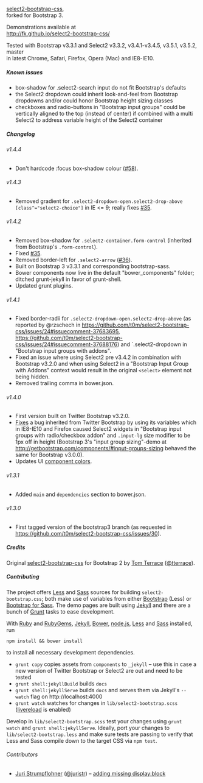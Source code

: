 [select2-bootstrap-css](https://github.com/t0m/select2-bootstrap-css),  
forked for Bootstrap 3.

Demonstrations available at  
http://fk.github.io/select2-bootstrap-css/

Tested with Bootstrap v3.3.1 and Select2 v3.3.2, v3.4.1-v3.4.5, v3.5.1, v3.5.2, master  
in latest Chrome, Safari, Firefox, Opera (Mac) and IE8-IE10.

##### Known issues

 * box-shadow for .select2-search input do not fit Bootstrap's defaults
 * the Select2 dropdown could inherit look-and-feel from Bootstrap dropdowns and/or could honor Bootstrap height sizing classes
 * checkboxes and radio-buttons in "Bootstrap input groups" could be vertically aligned to the top (instead of center) if combined with a multi Select2 to address variable height of the Select2 container

##### Changelog

###### v1.4.4

 * Don't hardcode :focus box-shadow colour ([#58](https://github.com/t0m/select2-bootstrap-css/issues/58)).

###### v1.4.3

 * Removed gradient for `.select2-dropdown-open.select2-drop-above [class^="select2-choice"]` in IE <= 9; really fixes [#35](https://github.com/t0m/select2-bootstrap-css/issues/35).

###### v1.4.2

 * Removed box-shadow for `.select2-container.form-control` (inherited from Bootstrap's `.form-control`).
 * Fixed [#35](https://github.com/t0m/select2-bootstrap-css/issues/35).
 * Removed border-left for `.select2-arrow` ([#36](https://github.com/t0m/select2-bootstrap-css/issues/36)).
 * Built on Bootstrap 3 v3.3.1 and corresponding bootstrap-sass.
 * Bower components now live in the default "bower_components" folder; ditched grunt-jekyll in favor of grunt-shell.
 * Updated grunt plugins.

###### v1.4.1

 * Fixed border-radii for `.select2-dropdown-open.select2-drop-above` (as reported by @rzschech in https://github.com/t0m/select2-bootstrap-css/issues/24#issuecomment-37683695, https://github.com/t0m/select2-bootstrap-css/issues/24#issuecomment-37688176) and `.select2-dropdown in "Bootstrap input groups with addons".
 * Fixed an issue where using Select2 pre v3.4.2 in combination with Bootstrap v3.2.0 and when using Select2 in a "Bootstrap Input Group with Addons" context would result in the original `<select>` element not being hidden.
 * Removed trailing comma in bower.json.

###### v1.4.0

 * First version built on Twitter Bootstrap v3.2.0.
 * [Fixes](https://github.com/t0m/select2-bootstrap-css/compare/v1.3.1...v1.4.0#diff-c3edd22c1ff48e2129219a4de833349dL87) a bug inherited from Twitter Bootstrap by using its variables which in IE8-IE10 and Firefox caused Select2 widgets in "Bootstrap input groups with radio/checkbox addon" and `.input-lg` size modifier to be 1px off in height (Bootstrap 3's "input group sizing"-demo at http://getbootstrap.com/components/#input-groups-sizing behaved the same for Bootstrap v3.0.0).
 * Updates UI [component colors](https://github.com/t0m/select2-bootstrap-css/compare/v1.3.1...v1.4.0#diff-c3edd22c1ff48e2129219a4de833349dL224).

###### v1.3.1

 * Added `main` and `dependencies` section to bower.json.

###### v1.3.0

 * First tagged version of the bootstrap3 branch (as requested in https://github.com/t0m/select2-bootstrap-css/issues/30).

##### Credits

 Original [select2-bootstrap-css](https://github.com/t0m/select2-bootstrap-css) for Bootstrap 2 by [Tom Terrace](https://github.com/t0m) ([@tterrace](https://twitter.com/tterrace)).

##### Contributing

The project offers [Less](http://lesscss.org/) and [Sass](http://sass-lang.com/) sources for building `select2-bootstrap.css`; both make use of variables from either [Bootstrap](https://github.com/twbs/bootstrap) (Less) or [Bootstrap for Sass](https://github.com/twbs/bootstrap-sass). The demo pages are built using [Jekyll](http://jekyllrb.com/) and there are a bunch of [Grunt](http://gruntjs.com/) tasks to ease development.

With [Ruby](https://www.ruby-lang.org/en/downloads/) and [RubyGems](http://rubygems.org/pages/download), [Jekyll](http://jekyllrb.com/), [Bower](http://bower.io/), [node.js](http://nodejs.org/), [Less](http://lesscss.org/) and [Sass](http://sass-lang.com/) installed, run

    npm install && bower install

to install all necessary development dependencies.

 * `grunt copy` copies assets from `components` to `_jekyll` – use this in case a new version of Twitter Bootstrap or Select2 are out and need to be tested
 * `grunt shell:jekyllBuild` builds `docs`
 * `grunt shell:jekyllServe` builds `docs` and serves them via Jekyll's `--watch` flag on http://localhost:4000
 * `grunt watch` watches for changes in `lib/select2-bootstrap.scss` ([livereload](https://github.com/gruntjs/grunt-contrib-watch#optionslivereload) is enabled)

Develop in `lib/select2-bootstrap.scss` test your changes using `grunt watch` and `grunt shell:jekyllServe`. Ideally, port your changes to `lib/select2-bootstrap.less` and make sure tests are passing to verify that Less and Sass compile down to the target CSS via `npm test`.

###### Contributors

 * [Juri Strumpflohner](https://github.com/juristr) ([@juristr](https://twitter.com/juristr)) – [adding missing display:block](https://github.com/fk/select2-bootstrap-css/pull/1)
